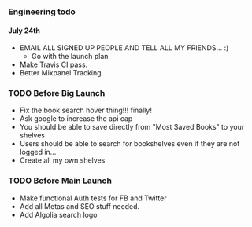 ### Engineering todo

#### July 24th

- EMAIL ALL SIGNED UP PEOPLE AND TELL ALL MY FRIENDS... :)
    - Go with the launch plan
- Make Travis CI pass.
- Better Mixpanel Tracking

### TODO Before Big Launch
- Fix the book search hover thing!!! finally!
- Ask google to increase the api cap
- You should be able to save directly from "Most Saved Books" to your shelves
- Users should be able to search for bookshelves even if they are not logged in...
- Create all my own shelves

### TODO Before Main Launch
- Make functional Auth tests for FB and Twitter
- Add all Metas and SEO stuff needed.
- Add Algolia search logo